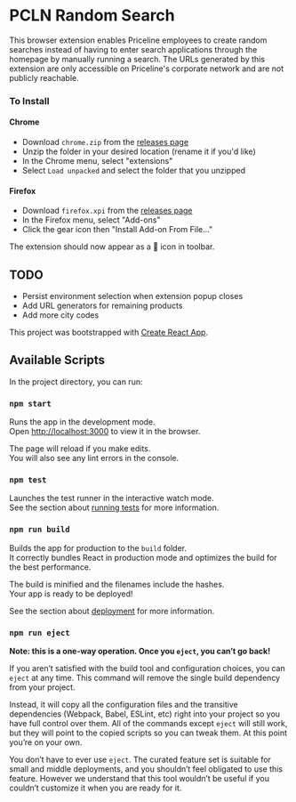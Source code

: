 # PCLN Random Search

This browser extension enables Priceline employees to create random searches
instead of having to enter search applications through the homepage
by manually running a search. The URLs generated by this extension are
only accessible on Priceline's corporate network and are not publicly
reachable.

### To Install

#### Chrome
- Download `chrome.zip` from the [releases page](https://github.com/unscsprt/pcln-random-search/releases)
- Unzip the folder in your desired location (rename it if you'd like)
- In the Chrome menu, select "extensions"
- Select `Load unpacked` and select the folder that you unzipped

#### Firefox
- Download `firefox.xpi` from the [releases page](https://github.com/unscsprt/pcln-random-search/releases)
- In the Firefox menu, select "Add-ons"
- Click the gear icon then "Install Add-on From File..."

The extension should now appear as a 🎲 icon in toolbar.

## TODO

* Persist environment selection when extension popup closes
* Add URL generators for remaining products
* Add more city codes

This project was bootstrapped with [Create React App](https://github.com/facebook/create-react-app).

## Available Scripts

In the project directory, you can run:

### `npm start`

Runs the app in the development mode.<br>
Open [http://localhost:3000](http://localhost:3000) to view it in the browser.

The page will reload if you make edits.<br>
You will also see any lint errors in the console.

### `npm test`

Launches the test runner in the interactive watch mode.<br>
See the section about [running tests](https://facebook.github.io/create-react-app/docs/running-tests) for more information.

### `npm run build`

Builds the app for production to the `build` folder.<br>
It correctly bundles React in production mode and optimizes the build for the best performance.

The build is minified and the filenames include the hashes.<br>
Your app is ready to be deployed!

See the section about [deployment](https://facebook.github.io/create-react-app/docs/deployment) for more information.

### `npm run eject`

**Note: this is a one-way operation. Once you `eject`, you can’t go back!**

If you aren’t satisfied with the build tool and configuration choices, you can `eject` at any time. This command will remove the single build dependency from your project.

Instead, it will copy all the configuration files and the transitive dependencies (Webpack, Babel, ESLint, etc) right into your project so you have full control over them. All of the commands except `eject` will still work, but they will point to the copied scripts so you can tweak them. At this point you’re on your own.

You don’t have to ever use `eject`. The curated feature set is suitable for small and middle deployments, and you shouldn’t feel obligated to use this feature. However we understand that this tool wouldn’t be useful if you couldn’t customize it when you are ready for it.
